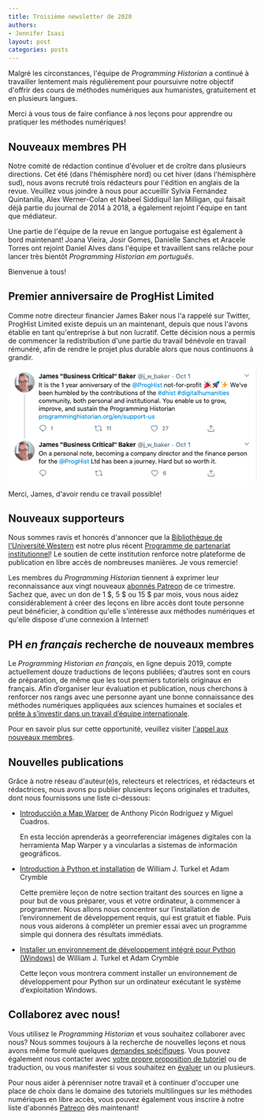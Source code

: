 ```yaml
---
title: Troisième newsletter de 2020
authors: 
- Jennifer Isasi
layout: post
categories: posts
---
```


Malgré les circonstances, l'équipe de *Programming Historian* a continué à travailler lentement mais régulièrement pour poursuivre notre objectif d'offrir des cours de méthodes numériques aux humanistes, gratuitement et en plusieurs langues.

Merci à vous tous de faire confiance à nos leçons pour apprendre ou pratiquer les méthodes numériques!



## Nouveaux membres PH

Notre comité de rédaction continue d'évoluer et de croître dans plusieurs directions. Cet été (dans l'hémisphère nord) ou cet hiver (dans l'hémisphère sud), nous avons recruté trois rédacteurs pour l'édition en anglais de la revue. Veuillez vous joindre à nous pour accueillir Sylvia Fernández Quintanilla, Alex Werner-Colan et Nabeel Siddiqui! Ian Milligan, qui faisait déjà partie du journal de 2014 à 2018, a également rejoint l'équipe en tant que médiateur.

Une partie de l'équipe de la revue en langue portugaise est également à bord maintenant! Joana Vieira, Josir Gomes, Danielle Sanches et Aracele Torres ont rejoint Daniel Alves dans l'équipe et travaillent sans relâche pour lancer très bientôt *Programming Historian em português*.

Bienvenue à tous!



## Premier anniversaire de ProgHist Limited

Comme notre directeur financier James Baker nous l'a rappelé sur Twitter, ProgHist Limited existe depuis un an maintenant, depuis que nous l'avons établie en tant qu'entreprise à but non lucratif. Cette décision nous a permis de commencer la redistribution d'une partie du travail bénévole en travail rémunéré, afin de rendre le projet plus durable alors que nous continuons à grandir.

<img src="/images/blog/proghist-1-year-tweet.png" alt="Tweet de James Baker: It is the 1 year anniversary of the @ProgHist not-for-profit! We've been humbled by the contributions of the #dhist #digitalhumanities community, both personal and institutional. You enable us to grow, improve, and sustain the Programming Historian"/>

Merci, James, d'avoir rendu ce travail possible!



## Nouveaux supporteurs

Nous sommes ravis et honorés d'annoncer que la [Bibliothèque de l'Université Western](https://www.lib.uwo.ca) est notre plus récent [Programme de partenariat institutionnel](https://programminghistorian.org/fr/nous-soutenir#partenariat-institutionnel)! Le soutien de cette institution renforce notre plateforme de publication en libre accès de nombreuses manières. Je vous remercie!

Les membres du *Programming Historian* tiennent à exprimer leur reconnaissance aux vingt nouveaux [abonnés Patreon](https://www.patreon.com/theprogramminghistorian) de ce trimestre. Sachez que, avec un don de 1 $, 5 $ ou 15 $ par mois, vous nous aidez considérablement à créer des leçons en libre accès dont toute personne peut bénéficier, à condition qu'elle s'intéresse aux méthodes numériques et qu'elle dispose d'une connexion à Internet!





## PH *en français* recherche de nouveaux membres

Le *Programming Historian en français*, en ligne depuis 2019, compte actuellement douze traductions de leçons publiées; d’autres sont en cours de préparation, de même que les tout premiers tutoriels originaux en français. Afin d’organiser leur évaluation et publication, nous cherchons à renforcer nos rangs avec une personne ayant une bonne connaissance des méthodes numériques appliquées aux sciences humaines et sociales et [prête à s’investir dans un travail d’équipe internationale](https://github.com/programminghistorian/jekyll/wiki/Privileges-and-Responsibilities-of-Membership). 

Pour en savoir plus sur cette opportunité, veuillez visiter [l'appel aux nouveaux membres](https://programminghistorian.org/posts/call-for-fr-members). 



## Nouvelles publications

Grâce à notre réseau d'auteur(e)s, relecteurs et relectrices, et rédacteurs et rédactrices, nous avons pu publier plusieurs leçons originales et traduites, dont nous fournissons une liste ci-dessous:

- [Introducción a Map Warper](https://programminghistorian.org/es/lecciones/introduccion-map-warper) de Anthony Picón Rodríguez y Miguel Cuadros.

  En esta lección aprenderás a georreferenciar imágenes digitales con la herramienta Map Warper y a vincularlas a sistemas de información geográficos.

- [Introduction à Python et installation](https://programminghistorian.org/fr/lecons/introduction-et-installation) de William J. Turkel et Adam Crymble 

  Cette première leçon de notre section traitant des sources en ligne a pour but de vous préparer, vous et votre ordinateur, à commencer à programmer. Nous allons nous concentrer sur l’installation de l’environnement de développement requis, qui est gratuit et fiable. Puis nous vous aiderons à compléter un premier essai avec un programme simple qui donnera des résultats immédiats.

- [Installer un environnement de développement intégré pour Python (Windows)](https://programminghistorian.org/fr/lecons/installation-windows-py) de William J. Turkel et Adam Crymble

  Cette leçon vous montrera comment installer un environnement de développement pour Python sur un ordinateur exécutant le système d’exploitation Windows.

## Collaborez avec nous!

Vous utilisez le *Programming Historian* et vous souhaitez collaborer avec nous? Nous sommes toujours à la recherche de nouvelles leçons et nous avons même formulé quelques [demandes spécifiques](https://programminghistorian.org/fr/appel-contributions). Vous pouvez également nous contacter avec [votre propre proposition de tutoriel](https://programminghistorian.org/fr/consignes-auteurs) ou de traduction, ou vous manifester si vous souhaitez en [évaluer](https://programminghistorian.org/fr/consignes-evaluateurs) un ou plusieurs.

Pour nous aider à pérenniser notre travail et à continuer d'occuper une place de choix dans le domaine des tutoriels multilingues sur les méthodes numériques en libre accès, vous pouvez également vous inscrire à notre liste d'abonnés [Patreon]() dès maintenant!
